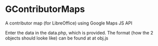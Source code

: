 # GContributorMaps

A contributor map (for LibreOffice) using Google Maps JS API

Enter the data in the data.php, which is provided. The format (how the 2
objects should looke like) can be found at at obj.js
